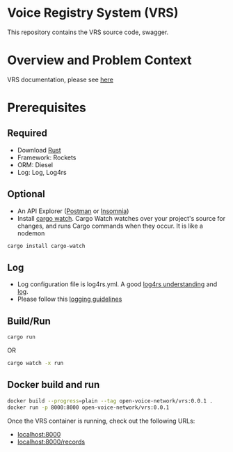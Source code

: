 # Voice Registry System (VRS)

This repository contains the VRS source code, swagger.

# Overview and Problem Context

VRS documentation, please see [here](https://github.com/open-voice-network/docs/blob/main/components/voice_registry_system.md)

# Prerequisites

## Required

- Download [Rust](https://www.rust-lang.org/tools/install)
- Framework: Rockets
- ORM: Diesel
- Log: Log, Log4rs

## Optional

- An API Explorer ([Postman](https://www.postman.com/downloads) or [Insomnia](https://insomnia.rest/download))
- Install [cargo watch](https://crates.io/crates/cargo-watch). Cargo Watch watches over your project's source for changes, and runs Cargo commands when they occur. It is like a nodemon

```sh
cargo install cargo-watch
```
## Log
- Log configuration file is log4rs.yml. A good [log4rs understanding](https://www.programmersought.com/article/83816316972/) and [log](https://docs.rs/log/0.4.6/log/).
- Please follow this [logging guidelines](https://betterprogramming.pub/production-grade-logging-in-rust-applications-2c7fffd108a6)

## Build/Run

```sh
cargo run
```

OR

```sh
cargo watch -x run
```

## Docker build and run

```sh
docker build --progress=plain --tag open-voice-network/vrs:0.0.1 .
docker run -p 8000:8000 open-voice-network/vrs:0.0.1
```

Once the VRS container is running, check out the following URLs:

- <localhost:8000>
- <localhost:8000/records>
